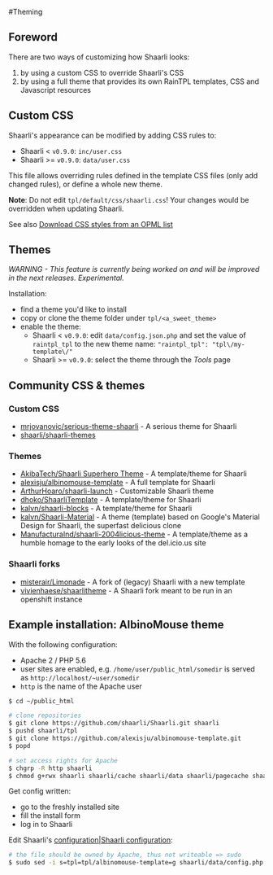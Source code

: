 #Theming
## Foreword
There are two ways of customizing how Shaarli looks:

1. by using a custom CSS to override Shaarli's CSS
2. by using a full theme that provides its own RainTPL templates, CSS and Javascript resources

## Custom CSS
Shaarli's appearance can be modified by adding CSS rules to:
- Shaarli < `v0.9.0`: `inc/user.css`
- Shaarli >= `v0.9.0`: `data/user.css`

This file allows overriding rules defined in the template CSS files (only add changed rules), or define a whole new theme.

**Note**: Do not edit `tpl/default/css/shaarli.css`! Your changes would be overridden when updating Shaarli.

See also [Download CSS styles from an OPML list](Download-CSS-styles-from-an-OPML-list.html)

## Themes
_WARNING - This feature is currently being worked on and will be improved in the next releases. Experimental._

Installation:
- find a theme you'd like to install
- copy or clone the theme folder under `tpl/<a_sweet_theme>`
- enable the theme:
    - Shaarli < `v0.9.0`: edit `data/config.json.php` and set the value of `raintpl_tpl` to the new theme name:
      `"raintpl_tpl": "tpl\/my-template\/"`
    - Shaarli >= `v0.9.0`: select the theme through the _Tools_ page

## Community CSS & themes
### Custom CSS
- [mrjovanovic/serious-theme-shaarli](https://github.com/mrjovanovic/serious-theme-shaarli) - A serious theme for Shaarli[](.html)
- [shaarli/shaarli-themes](https://github.com/shaarli/shaarli-themes)[](.html)

### Themes
- [AkibaTech/Shaarli Superhero Theme](https://github.com/AkibaTech/Shaarli---SuperHero-Theme) - A template/theme for Shaarli[](.html)
- [alexisju/albinomouse-template](https://github.com/alexisju/albinomouse-template) - A full template for Shaarli[](.html)
- [ArthurHoaro/shaarli-launch](https://github.com/ArthurHoaro/shaarli-launch) - Customizable Shaarli theme[](.html)
- [dhoko/ShaarliTemplate](https://github.com/dhoko/ShaarliTemplate) - A template/theme for Shaarli[](.html)
- [kalvn/shaarli-blocks](https://github.com/kalvn/shaarli-blocks) - A template/theme for Shaarli[](.html)
- [kalvn/Shaarli-Material](https://github.com/kalvn/Shaarli-Material) - A theme (template) based on Google's Material Design for Shaarli, the superfast delicious clone[](.html)
- [ManufacturaInd/shaarli-2004licious-theme](https://github.com/ManufacturaInd/shaarli-2004licious-theme) - A template/theme as a humble homage to the early looks of the del.icio.us site[](.html)

### Shaarli forks
- [misterair/Limonade](https://github.com/misterair/limonade) - A fork of (legacy) Shaarli with a new template[](.html)
- [vivienhaese/shaarlitheme](https://github.com/vivienhaese/shaarlitheme) - A Shaarli fork meant to be run in an openshift instance[](.html)

## Example installation: AlbinoMouse theme
With the following configuration:
- Apache 2 / PHP 5.6
- user sites are enabled, e.g. `/home/user/public_html/somedir` is served as `http://localhost/~user/somedir`
- `http` is the name of the Apache user

```bash
$ cd ~/public_html

# clone repositories
$ git clone https://github.com/shaarli/Shaarli.git shaarli
$ pushd shaarli/tpl
$ git clone https://github.com/alexisju/albinomouse-template.git
$ popd

# set access rights for Apache
$ chgrp -R http shaarli
$ chmod g+rwx shaarli shaarli/cache shaarli/data shaarli/pagecache shaarli/tmp
```

Get config written:
- go to the freshly installed site
- fill the install form
- log in to Shaarli

Edit Shaarli's [configuration|Shaarli configuration](configuration|Shaarli-configuration.html):
```bash
# the file should be owned by Apache, thus not writeable => sudo
$ sudo sed -i s=tpl=tpl/albinomouse-template=g shaarli/data/config.php
```
